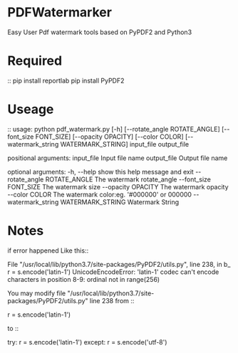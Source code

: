 # PDFWatermarker
Easy User Pdf watermark tools based on PyPDF2 and Python3

# Required
::
pip install reportlab
pip install PyPDF2


# Useage
::
usage: python pdf_watermark.py [-h] [--rotate_angle ROTATE_ANGLE]
                               [--font_size FONT_SIZE] [--opacity OPACITY]
                               [--color COLOR]
                               [--watermark_string WATERMARK_STRING]
                               input_file output_file

positional arguments:
  input_file            Input file name
  output_file           Output file name

optional arguments:
  -h, --help            show this help message and exit
  --rotate_angle ROTATE_ANGLE
                        The watermark rotate_angle
  --font_size FONT_SIZE
                        The watermark size
  --opacity OPACITY     The watermark opacity
  --color COLOR         The watermark color:eg. '#000000' or 000000
  --watermark_string WATERMARK_STRING
                        Watermark String

# Notes
if error happened Like this::

File "/usr/local/lib/python3.7/site-packages/PyPDF2/utils.py", line 238, in b_
    r = s.encode('latin-1')
UnicodeEncodeError: 'latin-1' codec can't encode characters in position 8-9: ordinal not in range(256)

You may modify file "/usr/local/lib/python3.7/site-packages/PyPDF2/utils.py" line 238 from ::

r = s.encode('latin-1')

to ::

try:
    r = s.encode('latin-1')
except:
    r = s.encode('utf-8')

